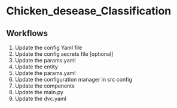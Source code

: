 # Chicken_desease_Classification

## Workflows

1. Update the config Yaml file
2. Update the config secrets file [optional]
3. Update the params.yaml
4. Update the entity
5. Update the params.yaml
6. Update the configuration manager in src config
7. Update the compenents
8. Update the main.py
9. Update the dvc.yaml
